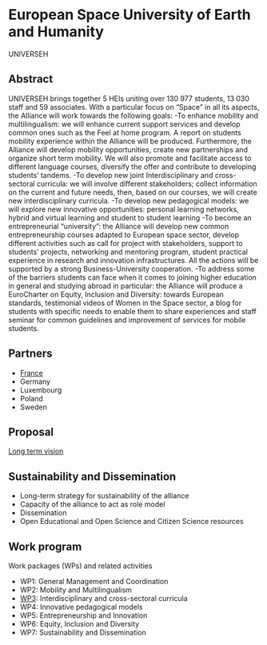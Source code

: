#  European Space University of Earth and Humanity
UNIVERSEH

## Abstract
UNIVERSEH brings together 5 HEIs uniting over 130 977 students, 13 030 staff and 59 associates. With a particular focus on “Space” in all its aspects, the Alliance will work towards the following goals:
-To enhance mobility and multilingualism: we will enhance current support services and develop common ones such as the Feel at home program. A report on students mobility experience within the Alliance will be produced. Furthermore, the Alliance will develop mobility opportunities, create new partnerships and organize short term mobility. We will also promote and facilitate access to different language courses, diversify the offer and contribute to developing students’ tandems.
-To develop new joint Interdisciplinary and cross-sectoral curricula: we will involve different stakeholders; collect information on the current and future needs, then, based on our courses, we will create new interdisciplinary curricula.
-To develop new pedagogical models: we will explore new innovative opportunities: personal learning networks, hybrid and virtual learning and student to student learning
-To become an entrepreneurial “university”: the Alliance will develop new common entrepreneurship courses adapted to European space sector, develop different activities such as call for project with stakeholders, support to students’ projects, networking and mentoring program, student practical experience in research and innovation infrastructures. All the actions will be supported by a strong Business-University cooperation.
-To address some of the barriers students can face when it comes to joining higher education in general and studying abroad in particular: the Alliance will produce a EuroCharter on Equity, Inclusion and Diversity: towards European standards, testimonial videos of Women in the Space sector, a blog for students with specific needs to enable them to share experiences and staff seminar for common guidelines and improvement of services for mobile students.

## Partners
- [France](Partners/France.md)
- Germany
- Luxembourg
- Poland
- Sweden

## Proposal
[Long term vision](Proposal.md)

## Sustainability and Dissemination 
- Long-term strategy for sustainability of the alliance
- Capacity of the alliance to act as role model
- Dissemination
- Open Educational and Open Science and Citizen Science resources

## Work program
Work packages (WPs) and related activities
- WP1: General Management and Coordination
- WP2: Mobility and Multilingualism
- [WP3](WPs/WP3.md): Interdisciplinary and cross-sectoral curricula
- WP4: Innovative pedagogical models
- WP5: Entrepreneurship and Innovation
- WP6: Equity, Inclusion and Diversity
- WP7: Sustainability and Dissemination



